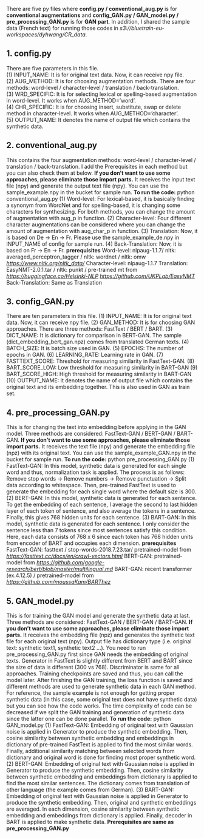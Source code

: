 There are five py files where **config.py / conventional_aug.py** is for **conventional augmentations** and **config_GAN.py / GAN_model.py / pre_processing_GAN.py** is for **GAN part**. In addition, I shared the sample data (French text) for running those codes in *s3://bluetrain-eu-workspaces/dyhwang/CR_data*. 

## 1. config.py
There are five parameters in this file. <br />
(1) INPUT_NAME: It is for original text data. Now, it can receive npy file.<br />
(2) AUG_METHOD: It is for choosing augmentation methods. There are four methods: word-level / character-level / translation / back-translation.<br />
(3) WRD_SPECIFIC: It is for selecting lexical or spelling-based augmentation in word-level. It works when AUG_METHOD=’word’.<br />
(4) CHR_SPECIFIC: It is for choosing insert, substitute, swap or delete method in character-level. It works when AUG_METHOD=’character’. <br />
(5) OUTPUT_NAME: It denotes the name of output file which contains the synthetic data.<br />

## 2. conventional_aug.py
This contains the four augmentation methods: word-level / character-level / translation / back-translation. I add the Prerequisites in each method but you can also check them at below. **If you don’t want to use some approaches, please eliminate those import parts.** It receives the input text file (npy) and generate the output text file (npy). You can use the sample_example.npy in the bucket for sample run. 
**To run the code:** python conventional_aug.py
(1) Word-level: For lexical-based, it is basically finding a synonym from WordNet and for spelling-based, it is changing some characters for synthesizing. For both methods, you can change the amount of augmentation with aug_p in function. 
(2) Character-level: Four different character augmentations can be considered where you can change the amount of augmentation with aug_char_p in function.
(3) Translation: Now, it is based on De -> En -> Fr. Please use the sample_example_de.npy in INPUT_NAME of config for sample run. 
(4) Back-Translation: Now, it is based on Fr -> En -> Fr. 
**prerequisites**
Word-level: nlpaug-1.1.7/ nltk: averaged_perceptron_tagger / nltk: wordnet / nltk: omw
*https://www.nltk.org/nltk_data/*
Character-level: nlpaug-1.1.7
Translation: EasyNMT-2.0.1.tar / nltk: punkt / pre-trained mt from *https://huggingface.co/Helsinki-NLP*
*https://github.com/UKPLab/EasyNMT*
Back-Translation: Same as Translation

## 3. config_GAN.py
There are ten parameters in this file. 
(1) INPUT_NAME: It is for original text data. Now, it can receive npy file.
(2) GAN_METHOD: It is for choosing GAN approaches. There are three methods: FastText / BERT / BART.
(3) DICT_NAME: It is dictionary for comparison in BERT-GAN. The sample (dict_embedding_bert_gan.npz) comes from translated German texts. 
(4) BATCH_SIZE: It is batch size used in GAN. 
(5) EPOCHS: The number of epochs in GAN.
(6) LEARNING_RATE: Learning rate in GAN.
(7) FASTTEXT_SCORE: Threshold for measuring similarity in FastText-GAN.
(8) BART_SCORE_LOW: Low threshold for measuring similarity in BART-GAN
(9) BART_SCORE_HIGH: High threshold for measuring similarity in BART-GAN
(10) OUTPUT_NAME: It denotes the name of output file which contains the original text and its embedding together. This is also used in GAN as train set. 

## 4. pre_processing_GAN.py
This is for changing the text into embedding before applying in the GAN model. Three methods are considered: FastText-GAN / BERT-GAN / BART-GAN. **If you don’t want to use some approaches, please eliminate those import parts.** It receives the text file (npy) and generate the embedding file (npz) with its original text. You can use the sample_example_GAN.npy in the bucket for sample run. 
**To run the code:** python pre_processing_GAN.py
(1) FastText-GAN: In this model, synthetic data is generated for each single word and thus, normalization task is applied. The process is as follows: Remove stop words -> Remove numbers -> Remove punctuation -> Split data according to whitespace. Then, pre-trained FastText is used to generate the embedding for each single word where the default size is 300. 
(2) BERT-GAN: In this model, synthetic data is generated for each sentence. To get the embedding of each sentence, I average the second to last hidden layer of each token of sentence, and also average the tokens in a sentence. Finally, this gives 768 hidden units for each sentence.
(3) BART-GAN: In this model, synthetic data is generated for each sentence. I only consider the sentence less than 7 tokens since most sentences satisfy this condition. Here, each data consists of 768 x 6 since each token has 768 hidden units from encoder of BART and occupies each dimension. 
**prerequisites**
FastText-GAN: fasttext / stop-words-2018.7.23.tar/ pretrained-model from *https://fasttext.cc/docs/en/crawl-vectors.html*
BERT-GAN: pretrained-model from *https://github.com/google-research/bert/blob/master/multilingual.md*
BART-GAN: recent transformer (ex.4.12.5) / pretrained-model from *https://github.com/moussaKam/BARThez*

## 5. GAN_model.py
This is for training the GAN model and generate the synthetic data at last. Three methods are considered: FastText-GAN / BERT-GAN / BART-GAN. **If you don’t want to use some approaches, please eliminate those import parts.** It receives the embedding file (npz) and generates the synthetic text file for each original text (npy). Output file has dictionary type (i.e. original text: synthetic text1, synthetic text2 …). You need to run pre_processing_GAN.py first since GAN needs the embedding of original texts.
Generator in FastText is slightly different from BERT and BART since the size of data is different (300 vs 768). Discriminator is same for all approaches. Training checkpoints are saved and thus, you can call the model later. After finishing the GAN training, the loss function is saved and different methods are used to generate synthetic data in each GAN method. For reference, the sample example is not enough for getting proper synthetic data (in this case, some original text does not have synthetic data) but you can see how the code works. The time complexity of code can be decreased if we split the GAN training and generation of synthetic data since the latter one can be done parallel. 
**To run the code:** python GAN_model.py
(1) FastText-GAN: Embedding of original text with Gaussian noise is applied in Generator to produce the synthetic embedding. Then, cosine similarity between synthetic embedding and embeddings in dictionary of pre-trained FastText is applied to find the most similar words. Finally, additional similarity matching between selected words from dictionary and original word is done for finding most proper synthetic word.
(2) BERT-GAN: Embedding of original text with Gaussian noise is applied in Generator to produce the synthetic embedding. Then, cosine similarity between synthetic embedding and embeddings from dictionary is applied to find the most similar sentences. The dictionary comes from translation of other language (the example comes from German). 
(3) BART-GAN: Embedding of original text with Gaussian noise is applied in Generator to produce the synthetic embedding. Then, original and synthetic embeddings are averaged. In each dimension, cosine similarity between synthetic embedding and embeddings from dictionary is applied. Finally, decoder in BART is applied to make synthetic data.
**Prerequisites are same as pre_processing_GAN.py**



 

